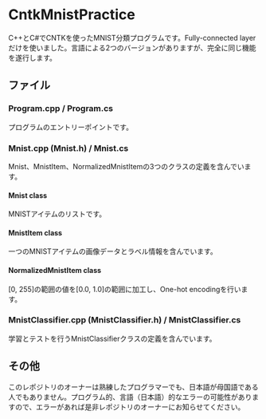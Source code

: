 # CntkMnistPractice
C++とC#でCNTKを使ったMNIST分類プログラムです。Fully-connected layerだけを使いました。言語による2つのバージョンがありますが、完全に同じ機能を遂行します。

## ファイル
### Program.cpp / Program.cs
プログラムのエントリーポイントです。

### Mnist.cpp (Mnist.h) / Mnist.cs
Mnist、MnistItem、NormalizedMnistItemの3つのクラスの定義を含んでいます。
#### Mnist class
MNISTアイテムのリストです。
#### MnistItem class
一つのMNISTアイテムの画像データとラベル情報を含んでいます。
#### NormalizedMnistItem class
[0, 255]の範囲の値を[0.0, 1.0]の範囲に加工し、One-hot encodingを行います。

### MnistClassifier.cpp (MnistClassifier.h) / MnistClassifier.cs
学習とテストを行うMnistClassifierクラスの定義を含んでいます。

## その他
このレポジトリのオーナーは熟練したプログラマーでも、日本語が母国語である人でもありません。プログラム的、言語（日本語）的なエラーの可能性がありますので、エラーがあれば是非レポジトリのオーナーにお知らせてください。
